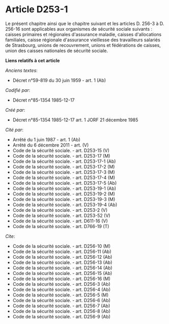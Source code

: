 # Article D253-1

Le présent chapitre ainsi que le chapitre suivant et les articles D. 256-3 à D. 256-16 sont applicables aux organismes de
sécurité sociale suivants : caisses primaires et régionales d'assurance maladie, caisses d'allocations familiales, caisse
régionale d'assurance vieillesse des travailleurs salariés de Strasbourg, unions de recouvrement, unions et fédérations de
caisses, union des caisses nationales de sécurité sociale.

**Liens relatifs à cet article**

_Anciens textes_:

  - Décret n°59-819 du 30 juin 1959 - art. 1 (Ab)

_Codifié par_:

  - Décret n°85-1354 1985-12-17

_Créé par_:

  - Décret n°85-1354 1985-12-17 art. 1 JORF 21 décembre 1985

_Cité par_:

  - Arrêté du 1 juin 1987 - art. 1 (Ab)
  - Arrêté du 6 décembre 2011 - art. (V)
  - Code de la sécurité sociale. - art. D253-15 (V)
  - Code de la sécurité sociale. - art. D253-17 (M)
  - Code de la sécurité sociale. - art. D253-17-1 (Ab)
  - Code de la sécurité sociale. - art. D253-17-2 (M)
  - Code de la sécurité sociale. - art. D253-17-3 (M)
  - Code de la sécurité sociale. - art. D253-17-4 (M)
  - Code de la sécurité sociale. - art. D253-17-5 (Ab)
  - Code de la sécurité sociale. - art. D253-19-1 (Ab)
  - Code de la sécurité sociale. - art. D253-19-2 (M)
  - Code de la sécurité sociale. - art. D253-19-3 (M)
  - Code de la sécurité sociale. - art. D253-19-4 (Ab)
  - Code de la sécurité sociale. - art. D253-2 (V)
  - Code de la sécurité sociale. - art. D253-52 (V)
  - Code de la sécurité sociale. - art. D611-16 (V)
  - Code de la sécurité sociale. - art. D766-19 (T)

_Cite_:

  - Code de la sécurité sociale. - art. D256-10 (M)
  - Code de la sécurité sociale. - art. D256-11 (Ab)
  - Code de la sécurité sociale. - art. D256-12 (Ab)
  - Code de la sécurité sociale. - art. D256-13 (Ab)
  - Code de la sécurité sociale. - art. D256-14 (Ab)
  - Code de la sécurité sociale. - art. D256-15 (Ab)
  - Code de la sécurité sociale. - art. D256-16 (M)
  - Code de la sécurité sociale. - art. D256-3 (Ab)
  - Code de la sécurité sociale. - art. D256-4 (Ab)
  - Code de la sécurité sociale. - art. D256-5 (M)
  - Code de la sécurité sociale. - art. D256-6 (Ab)
  - Code de la sécurité sociale. - art. D256-7 (Ab)
  - Code de la sécurité sociale. - art. D256-8 (Ab)
  - Code de la sécurité sociale. - art. D256-9 (Ab)
